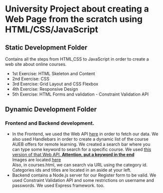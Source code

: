 # University Project about creating a Web Page from the scratch using HTML/CSS/JavaScript

 
## Static Development Folder
Contains all the steps from HTML,CSS to JavaScript in order to create a web site about online courses.

 - 1st Exercise: HTML Skeleton and Content
 - 2nd Exercise: CSS 
 - 3rd Exercise: Grid Layout and CSS Flexbox
 - 4th Exercise: Responsive Design
 - 5th Exercise: HTML Forms and validation -  Constraint Validation API
 
## Dynamic Development Folder
### Frontend and Backend development. <br>
 - In the Frontend, we used the Web API [here](https://elearning-aueb.herokuapp.com/courses/) in order to fetch our data. We also used Handlebars in order to create a dynamic list of the course AUEB offers for remote learning. We created a search bar where you can type some keyword to search for a specific course. We used [this version of that Web API. **Attention, put a keyword in the end**](https://elearning-aueb.herokuapp.com/courses/search?title=`keyword`) <br>
Images are located [here](https://elearning-aueb.herokuapp.com/static/images/{img}) <br>
Also, in courses.html, we can search via URL using the category id. Categories ids and titles are located in an aside at your left. <br>
 - Backend contains a Node.js server for our Register form to be valid. We used Constraint Validation API and some restrictions on username and passwords. We used Express framework. too.


